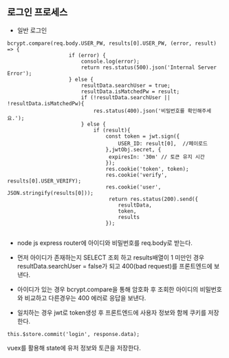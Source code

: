 ## 로그인 프로세스 
- 일반 로그인
```
bcrypt.compare(req.body.USER_PW, results[0].USER_PW, (error, result) => {
                    if (error) {
                        console.log(error);
                        return res.status(500).json('Internal Server Error');
                    } else {
                        resultData.searchUser = true;
                        resultData.isMatchedPw = result;
                        if (!resultData.searchUser || !resultData.isMatchedPw){
                            res.status(400).json('비밀번호를 확인해주세요.');
                        } else {
                            if (result){
                                const token = jwt.sign({
                                    USER_ID: result[0],  //페이로드
                                },jwtObj.secret, {
                                 expiresIn: '30m' // 토큰 유지 시간 
                                });
                                res.cookie('token', token);
                                res.cookie('verify', results[0].USER_VERIFY);
                                res.cookie('user', JSON.stringify(results[0]));
                                 return res.status(200).send({
                                    resultData,
                                    token,
                                    results
                                });
                                
```
- node js express router에 아이디와 비밀번호를 req.body로 받는다.

- 먼저 아이디가 존재하는지 SELECT 조회 하고 results배열이 1 미만인 경우 resultData.searchUser = false가 되고 400(bad request)를 프론트엔드에 보낸다.

- 아이디가 있는 경우 bcrypt.compare을 통해 암호화 후 조회한 아이디의 비밀번호와 비교하고 다른경우는 400 에러로 응답을 보낸다.
- 일치하는 경우 jwt로 token생성 후 프론트엔드에 사용자 정보와 함께 쿠키를 저장한다.

```
this.$store.commit('login', response.data);

```
vuex를 활용해 state에 유저 정보와 토큰을 저장한다.

